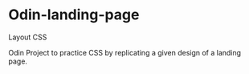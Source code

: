 # Odin-landing-page
Layout CSS

Odin Project to practice CSS by replicating a given design of a landing page.
